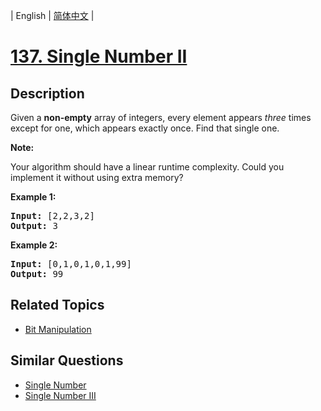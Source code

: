 
| English | [简体中文](README.md) |

# [137. Single Number II](https://leetcode-cn.com/problems/single-number-ii/)

## Description

<p>Given a <strong>non-empty</strong>&nbsp;array of integers, every element appears <em>three</em> times except for one, which appears exactly once. Find that single one.</p>

<p><strong>Note:</strong></p>

<p>Your algorithm should have a linear runtime complexity. Could you implement it without using extra memory?</p>

<p><strong>Example 1:</strong></p>

<pre>
<strong>Input:</strong> [2,2,3,2]
<strong>Output:</strong> 3
</pre>

<p><strong>Example 2:</strong></p>

<pre>
<strong>Input:</strong> [0,1,0,1,0,1,99]
<strong>Output:</strong> 99</pre>


## Related Topics

- [Bit Manipulation](https://leetcode-cn.com/tag/bit-manipulation)

## Similar Questions

- [Single Number](../single-number/README_EN.md)
- [Single Number III](../single-number-iii/README_EN.md)
